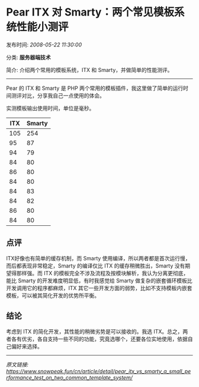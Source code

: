 # Pear ITX 对 Smarty：两个常见模板系统性能小测评

发布时间: *2008-05-22 11:30:00*

分类: __服务器端技术__

简介: 介绍两个常用的模板系统，ITX 和 Smarty，并做简单的性能测评。

---------
Pear 的 ITX 和 Smarty 是 PHP 两个常用的模板插件，我这里做了简单的运行时间测评对比，分享我自己一点使用的体会。

实测模板输出使用时间，单位是毫秒。

ITX | Smarty
---|---
105 | 254
95 | 87
94 | 79
84 | 80
86 | 80
84 | 80
84 | 83
84 | 82
86 | 80
84 | 80

## 点评

ITX好像也有简单的缓存机制，而 Smarty 使用编译，所以两者都是首次运行慢，而后都表现非常稳定，Smarty 的编译仅比 ITX 的缓存稍微胜出，Smarty 没有期望得那样强。而 ITX 的模板完全不涉及流程及按模块解析，我认为分离更彻底，能比 Smarty 的开发难度明显低，有时我感觉给 Smarty 做复杂的嵌套循环模板比开发调用它的程序都麻烦，ITX 其它一些开发方面的弱势，比如不支持模板内嵌套模板，可以被其简化开发的优势所平衡。

## 结论

考虑到 ITX 的简化开发，其性能的稍微劣势是可以接收的。我选 ITX。总之，两者各有优劣，各自支持一些不同的功能，究竟选哪个，还要各位实地使用，依据自己偏好来选择。


---
*原文链接: https://www.snowpeak.fun/cn/article/detail/pear_itx_vs_smarty_a_small_performance_test_on_two_common_template_system/*
